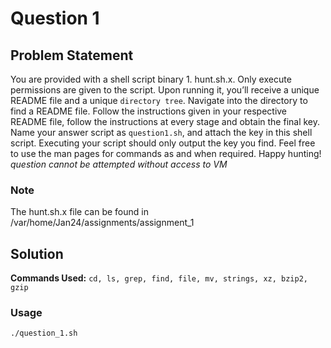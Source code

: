 # Question 1


## Problem Statement
You are provided with a shell script binary 1. hunt.sh.x. Only execute permissions are given to the script.
Upon running it, you’ll receive a unique README file and a unique `directory tree`. Navigate into the
directory to find a README file. Follow the instructions given in your respective README file, follow the
instructions at every stage and obtain the final key. Name your answer script as `question1.sh`, and
attach the key in this shell script. Executing your script should only output the key you find. Feel free
to use the man pages for commands as and when required. Happy hunting!
*question cannot be attempted without access to VM*

### Note
The hunt.sh.x file can be found in /var/home/Jan24/assignments/assignment_1

## Solution

**Commands Used:** `cd, ls, grep, find, file, mv, strings, xz, bzip2, gzip`

### Usage

```bash
./question_1.sh
``` 
